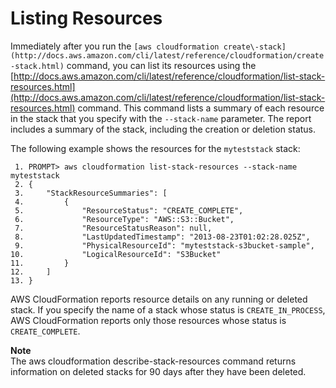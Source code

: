 # Listing Resources<a name="using-cfn-listing-stack-resources"></a>

Immediately after you run the `[aws cloudformation create\-stack](http://docs.aws.amazon.com/cli/latest/reference/cloudformation/create-stack.html)` command, you can list its resources using the [http://docs.aws.amazon.com/cli/latest/reference/cloudformation/list-stack-resources.html](http://docs.aws.amazon.com/cli/latest/reference/cloudformation/list-stack-resources.html) command\. This command lists a summary of each resource in the stack that you specify with the `--stack-name` parameter\. The report includes a summary of the stack, including the creation or deletion status\.

The following example shows the resources for the `myteststack` stack:

```
 1. PROMPT> aws cloudformation list-stack-resources --stack-name myteststack
 2. {
 3.     "StackResourceSummaries": [
 4.         {
 5.             "ResourceStatus": "CREATE_COMPLETE",
 6.             "ResourceType": "AWS::S3::Bucket",
 7.             "ResourceStatusReason": null,
 8.             "LastUpdatedTimestamp": "2013-08-23T01:02:28.025Z",
 9.             "PhysicalResourceId": "myteststack-s3bucket-sample",
10.             "LogicalResourceId": "S3Bucket"
11.         }
12.     ]
13. }
```

AWS CloudFormation reports resource details on any running or deleted stack\. If you specify the name of a stack whose status is `CREATE_IN_PROCESS`, AWS CloudFormation reports only those resources whose status is `CREATE_COMPLETE`\.

**Note**  
The aws cloudformation describe\-stack\-resources command returns information on deleted stacks for 90 days after they have been deleted\.